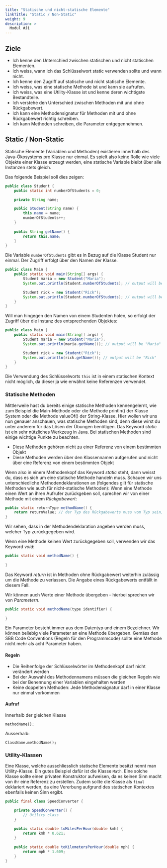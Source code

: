 ```yaml
---
title: "Statische und nicht-statische Elemente"
linkTitle: "Static / Non-Static"
weight: 9
description: >
  Modul #J1
---
```



## Ziele
* Ich kenne den Unterschied zwischen statischen und nicht statischen Elementen.
* Ich weiss, wann ich das Schlüsselwort static verwenden sollte und wann nicht.
* Ich kenne den Zugriff auf statische und nicht statische Elemente.
* Ich weiss, was eine statische Methode ist und kann sie aufrufen.
* Ich weiss, was eine Utility-Klasse ist und kenne deren wichtigste Bestandteile.
* Ich verstehe den Unterschied zwischen Methoden mit und ohne Rückgabewert.
* Ich kann eine Methodensignatur für Methoden mit und ohne Rückgabewert richtig schreiben.
* Ich kann Methoden schreiben, die Parameter entgegennehmen.

## Static / Non-Static
Statische Elemente (Variablen und Methoden) existieren innerhalb des Java-Ökosystems pro Klasse nur einmal.
Es spielt also keine Rolle wie viele Objekte einer Klasse erzeugt werden, eine statische Variable bleibt über alle Instanzen stets gleich.

Das folgende Beispiel soll dies zeigen:
```java
public class Student {
    public static int numberOfStudents = 0;

    private String name;

    public Student(String name) {
        this.name = name;
        numberOfStudents++;
    }
    
    public String getName() {
        return this.name;
    }
}
```

Die Variable `numberOfStudents` gibt es in Bezug auf die Klasse Student nur einmal. Der Zugriff erfolgt über den Namen der Klasse.
```java
public class Main {
    public static void main(String[] args) {
        Student maria = new Student("Maria");
        System.out.println(Student.numberOfStudents); // output will be 1

        Student rick = new Student("Rick");
        System.out.println(Student.numberOfStudents); // output will be 2
    }
}
```

Will man hingegen den Namen von einem Studenten holen, so erfolgt der Zugriff über die Instanz des entsprechenden Objektes:
```java
public class Main {
    public static void main(String[] args) {
        Student maria = new Student("Maria");
        System.out.println(maria.getName()); // output will be "Maria"

        Student rick = new Student("Rick");
        System.out.println(rick.getName()); // output will be "Rick"
    }
}
```

Die Verwendung des Schlüsselworts `this` ist in einem statischen Kontext nicht möglich, da dieser ja wie erwähnt keine Referenzen verwendet.


### Statische Methoden
Mittlerweile hast du bereits einige statische Methoden kennengelernt, wie zum Beispiel die Main-Methode oder die Methode println() der Klasse System oder die Methode valueOf() der String-Klasse.
Hier wollen wir uns nun genauer anschauen, was statische Methoden sind, denn diese wirst du unter anderem für das Lösen der Übungen benötigen.
Das Keyword _static_ ist ein sehr nützliches Werkzeug in Java. Bei statischen Methoden sind einige wichtige Punkte zu beachten.
* Diese Methoden gehören nicht zu einer Referenz von einem bestimmten Objekt
* Diese Methoden werden über den Klassennamen aufgerufen und nicht über eine Referenz von einem bestimmten Objekt

Wenn also in einem Methodenkopf das Keyword _static_ steht, dann weisst du, dass es sich um eine statische Methode handeln muss.
Schauen wir uns unterschiedliche Methodendeklarationen an (folgendes gilt für statische Methoden wie auch für nicht-statische Methoden):
Wenn eine Methode einen Wert an ihren Aufrufer zurückgeben soll, sprechen wir von einer Methode mit einem _Rückgabewert_:

```java
public static returnType methodName() {
    return returnValue; // der Typ des Rückgabewerts muss vom Typ sein, welcher im Methodenkopf steht
}
```
Wir sehen, dass in der Methodendeklaration angeben werden muss, welcher Typ zurückgegeben wird.

Wenn eine Methode keinen Wert zurückgegeben soll, verwenden wir das Keyword _void_:
```java
public static void methodName() {
    
}
```
Das Keyword _return_ ist in Methoden ohne Rückgabewert weiterhin zulässig um die Methode zu verlassen. Die Angabe eines Rückgabewerts entfällt in diesem Fall.

Wir können auch Werte einer Methode übergeben – hierbei sprechen wir von _Parametern_.
```java
public static void methodName(type identifier) {
    
}
```
Ein Parameter besteht immer aus dem Datentyp und einem Bezeichner. Wir können beliebig viele Parameter an eine Methode übergeben. Gemäss den SBB Code Conventions (Regeln für den Programmcode) sollte eine Methode nicht mehr als acht Parameter haben.

#### Regeln
* Die Reihenfolge der Schlüsselwörter im Methodenkopf darf nicht verändert werden
* Bei der Auswahl des Methodennamens müssen die gleichen Regeln wie bei der Benennung einer Variablen eingehalten werden
* Keine doppelten Methoden: Jede Methodensignatur darf in einer Klasse nur einmal vorkommen

#### Aufruf
Innerhalb der gleichen Klasse
```
methodName();
```
Ausserhalb:
```
ClassName.methodName();
```

### Utility-Klassen
Eine Klasse, welche ausschliesslich statische Elemente besitzt nennt man Utility-Klasse. Ein gutes Beispiel dafür ist die Klasse `Math`.
Eine solche Klasse sollte einen privaten Konstruktor aufweisen, da es keinen Sinn macht von ihr eine Referenz zu erstellen.
Zudem sollte die Klasse als `final` deklariert werden, da eine Vererbung aufgrund des statischen Kontextes ebenfalls keinen Sinn ergibt.

```java
public final class SpeedConverter {

    private SpeedConverter() {
        // Utility class
    }

    public static double toMilesPerHour(double kmh) {
        return kmh * 0.621;
    }
    
    public static double toKilometersPerHour(double mph) {
        return mph * 1.609;
    }
}
```
